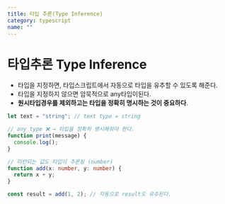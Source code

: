 ```yaml
---
title: 타입 추론(Type Inference)
category: typescript
name: ""
---
```


# 타입추론 Type Inference

- 타입을 지정하면, 타입스크립트에서 자동으로 타입을 유추할 수 있도록 해준다.
- 타입을 지정하지 않으면 암묵적으로 any타입이된다.
- **원시타입경우를 제외하고는 타입을 정확히 명시하는 것이 중요하다**.

```typescript
let text = "string"; // text type = string

// any type ❌ → 타입을 정확히 명시해줘야 한다.
function print(message) {
  console.log();
}

// 리턴되는 값도 타입이 추론됨 (number)
function add(x: number, y: number) {
  return x + y;
}

const result = add(1, 2); // 자동으로 result도 유추된다.
```
